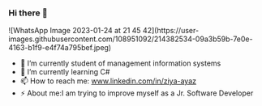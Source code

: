 ### Hi there 👋

<!--
**ziyaayazz/ziyaayazz** is a ✨ _special_ ✨ repository because its `README.md` (this file) appears on your GitHub profile.

Here are some ideas to get you started:

- 🔭 I’m currently student of management information systems  
- 🌱 I’m currently learning C# 
- 📫 How to reach me: www.linkedin.com/in/ziya-ayaz
- ⚡ About me:I am trying to improve myself as a Jr. Software Developer
-->![WhatsApp Image 2023-01-24 at 21 45 42](https://user-images.githubusercontent.com/108951092/214382534-09a3b59b-7e0e-4163-b1f9-e4f74a795bef.jpeg)


- 🔭 I’m currently student of management information systems  
- 🌱 I’m currently learning C# 
- 📫 How to reach me: www.linkedin.com/in/ziya-ayaz
- ⚡ About me:I am trying to improve myself as a Jr. Software Developer
